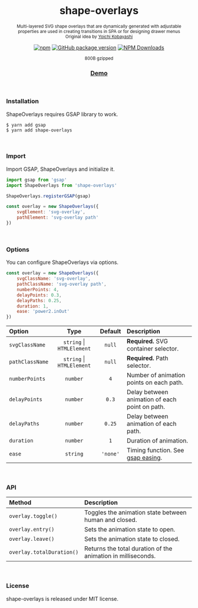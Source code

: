 <div align="center">
<br>

<h1>shape-overlays</h1>
<p><sup>Multi-layered SVG shape overlays that are dynamically generated with adjustable<br>
properties are used in creating transitions in SPA or for designing drawer menus<br>
Original idea by <a href="https://www.tplh.net/">Yoichi Kobayashi</a></sup></p>

[![npm](https://img.shields.io/npm/v/shape-overlays.svg?colorB=brightgreen)](https://www.npmjs.com/package/shape-overlays)
[![GitHub package version](https://img.shields.io/github/package-json/v/ux-ui-pro/shape-overlays.svg)](https://github.com/ux-ui-pro/shape-overlays)
[![NPM Downloads](https://img.shields.io/npm/dm/shape-overlays.svg?style=flat)](https://www.npmjs.org/package/shape-overlays)

<sup>800B gzipped</sup>
<h3><a href="https://codepen.io/ux-ui/pen/Jjervqg">Demo</a></h3>

</div>
<br>

### Installation
ShapeOverlays requires GSAP library to work.
```
$ yarn add gsap
$ yarn add shape-overlays
```
<br>

### Import
Import GSAP, ShapeOverlays and initialize it.
```javascript
import gsap from 'gsap'
import ShapeOverlays from 'shape-overlays'

ShapeOverlays.registerGSAP(gsap)

const overlay = new ShapeOverlays({
	svgElement: 'svg-overlay',
	pathElement: 'svg-overlay path'
})
```
<br>

### Options
You can configure ShapeOverlays via options.
```js
const overlay = new ShapeOverlays({
	svgClassName: 'svg-overlay',
	pathClassName: 'svg-overlay path',
	numberPoints: 4,
	delayPoints: 0.3,
	delayPaths: 0.25,
	duration: 1,
	ease: 'power2.inOut'
})
```
| Option           |             Type              | Default  | Description                                                               |
| :--------------- | :---------------------------: | :------: | :------------------------------------------------------------------------ |
| `svgClassName`   | `string` &vert; `HTMLElement` |  `null`  | **Required.** SVG container selector.                                     |
| `pathClassName`  | `string` &vert; `HTMLElement` |  `null`  | **Required.** Path selector.                                              |
| `numberPoints`   |           `number`            |    `4`   | Number of animation points on each path.                                  |
| `delayPoints`    |           `number`            |   `0.3`  | Delay between animation of each point on path.                            |
| `delayPaths`     |           `number`            |  `0.25`  | Delay between animation of each path.                                     |
| `duration`       |           `number`            |    `1`   | Duration of animation.                                                    |
| `ease`           |           `string`            | `'none'` | Timing function. See [gsap easing](https://greensock.com/docs/v3/Eases).  |
<br>

### API
| Method                               | Description                                                                                      |
| :----------------------------------- | :----------------------------------------------------------------------------------------------- |
| `overlay.toggle()`                   | Toggles the animation state between human and closed.                                            |
| `overlay.entry()`                    | Sets the animation state to open.                                                                |
| `overlay.leave()`                    | Sets the animation state to closed.                                                              |
| `overlay.totalDuration()`            | Returns the total duration of the animation in milliseconds.                                     |
<br>

### License
shape-overlays is released under MIT license.